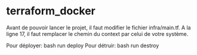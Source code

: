 # terraform_docker

Avant de pouvoir lancer le projet, il faut modifier le fichier infra/main.tf.
A la ligne 17, il faut remplacer le chemin du context par celui de votre système.

Pour déployer: bash run deploy
Pour détruir: bash run destroy
